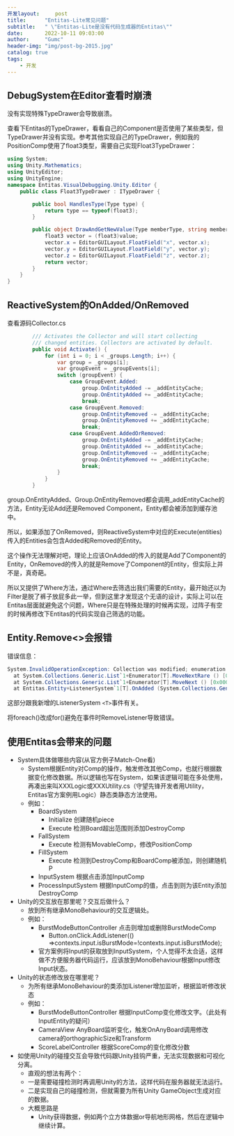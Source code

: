 ```yaml
---
开发layout:     post
title:      "Entitas-Lite常见问题"
subtitle:   " \"Entitas-Lite是没有代码生成器的Entitas\""
date:       2022-10-11 09:03:00
author:     "Gumc"
header-img: "img/post-bg-2015.jpg"
catalog: true
tags:
    - 开发
---
```

## DebugSystem在Editor查看时崩溃

没有实现特殊TypeDrawer会导致崩溃。

查看下Entitas的TypeDrawer，看看自己的Component是否使用了某些类型，但TypeDrawer并没有实现。参考其他实现自己的TypeDrawer，例如我的PositionComp使用了float3类型，需要自己实现Float3TypeDrawer：

```csharp
using System;
using Unity.Mathematics;
using UnityEditor;
using UnityEngine;
namespace Entitas.VisualDebugging.Unity.Editor {
    public class Float3TypeDrawer : ITypeDrawer {

        public bool HandlesType(Type type) {
            return type == typeof(float3);
        }

        public object DrawAndGetNewValue(Type memberType, string memberName, object value, object target) {
            float3 vector = (float3)value;
            vector.x = EditorGUILayout.FloatField("x", vector.x);
            vector.y = EditorGUILayout.FloatField("y", vector.y);
            vector.z = EditorGUILayout.FloatField("z", vector.z);
            return vector;
        }
    }
}
```

## ReactiveSystem的OnAdded/OnRemoved

查看源码Collector.cs

```csharp
        /// Activates the Collector and will start collecting
        /// changed entities. Collectors are activated by default.
        public void Activate() {
            for (int i = 0; i < _groups.Length; i++) {
                var group = _groups[i];
                var groupEvent = _groupEvents[i];
                switch (groupEvent) {
                    case GroupEvent.Added:
                        group.OnEntityAdded -= _addEntityCache;
                        group.OnEntityAdded += _addEntityCache;
                        break;
                    case GroupEvent.Removed:
                        group.OnEntityRemoved -= _addEntityCache;
                        group.OnEntityRemoved += _addEntityCache;
                        break;
                    case GroupEvent.AddedOrRemoved:
                        group.OnEntityAdded -= _addEntityCache;
                        group.OnEntityAdded += _addEntityCache;
                        group.OnEntityRemoved -= _addEntityCache;
                        group.OnEntityRemoved += _addEntityCache;
                        break;
                }
            }
        }
```

group.OnEntityAdded、Group.OnEntityRemoved都会调用_addEntityCache的方法，Entity无论Add还是Removed Component，Entity都会被添加到缓存池中。

所以，如果添加了OnRemoved，则ReactiveSystem中对应的Execute(entities)传入的Entities会包含Added和Removed的Entity。

这个操作无法理解对吧，理论上应该OnAdded的传入的就是Add了Component的Entity，OnRemoved的传入的就是Remove了Component的Entity，但实际上并不是，真奇葩。

所以又提供了Where方法，通过Where去筛选出我们需要的Entity，最开始还以为Filter是脱了裤子放屁多此一举，但到这里才发现这个无语的设计，实际上可以在Entitas层面就避免这个问题，Where只是在特殊处理的时候再实现，过阵子有空的时候再修改下Entitas的代码实现自己筛选的功能。

## Entity.Remove<>会报错

错误信息：

```csharp
System.InvalidOperationException: Collection was modified; enumeration operation may not execute.
  at System.Collections.Generic.List`1+Enumerator[T].MoveNextRare () [0x00013] in <3dd5df5ef4974f29afeb2d3ba227c5da>:0 
  at System.Collections.Generic.List`1+Enumerator[T].MoveNext () [0x0004a] in <3dd5df5ef4974f29afeb2d3ba227c5da>:0 
  at Entitas.Entity+ListenerSystem`1[T].OnAdded (System.Collections.Generic.List`1[T] entities) [0x00047] in
```

这部分跟我新增的ListenerSystem `<T>`事件有关。

将foreach()改成for()避免在事件时RemoveListener导致错误。

## 使用Entitas会带来的问题

* System具体做哪些内容(从官方例子Match-One看)
  * System根据Entity对Comp的操作，触发修改其他Comp，也就行根据数据变化修改数据。所以逻辑也写在System，如果该逻辑可能在多处使用，再凑出来叫XXXLogic或XXXUtility.cs（守望先锋开发者用Utility，Entitas官方案例用Logic）静态类静态方法使用。
  * 例如：
    * BoardSystem
      * Initialize 创建随机piece
      * Execute 检测Board超出范围则添加DestroyComp
    * FallSystem
      * Execute 检测有MovableComp，修改PositionComp
    * FillSystem
      * Execute 检测到DestroyComp和BoardComp被添加，则创建随机P
    * InputSystem 根据点击添加InputComp
    * ProcessInputSystem 根据InputComp的值，点击到则为该Entity添加DestroyComp
* Unity的交互放在那里呢？交互后做什么？
  * 放到所有继承MonoBehaviour的交互逻辑处。
  * 例如：
    * BurstModeButtonController 点击则增加或删除BurstModeComp
      * Button.onClick.AddListener(() =>contexts.input.isBurstMode=!contexts.input.isBurstMode);
    * 官方案例将Input的获取放到InputSystem，个人觉得不太合适，这样做不方便服务器代码运行，应该放到MonoBehaviour根据Input修改Input状态。
* Unity的状态修改放在哪里呢？
  * 为所有继承MonoBehaviour的类添加IListener增加监听，根据监听修改状态
  * 例如：
    * BurstModeButtonController 根据InputComp变化修改文字。（此处有InputEntity的疑问）
    * CameraView AnyBoard监听变化，触发OnAnyBoard调用修改camera的orthographicSize和Transform
    * ScoreLabelController 根据ScoreComp的变化修改分数
* 如使用Unity的碰撞交互会导致代码跟Unity挂钩严重，无法实现数据和可视化分离。
  * 直观的想法有两个：
  * 一是需要碰撞检测时再调用Unity的方法，这样代码在服务器就无法运行。
  * 二是实现自己的碰撞检测，但就需要为所有Unity GameObject生成对应的数据。
  * 大概思路是
    * Unity获得数据，例如两个立方体数据or导航地形网格，然后在逻辑中继续计算。
